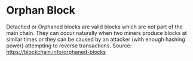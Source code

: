 # Orphan Block

Detached or Orphaned blocks are valid blocks which are not part of the main
chain. They can occur naturally when two miners produce blocks at similar
times or they can be caused by an attacker (with enough hashing power)
attempting to reverse transactions.
Source: https://blockchain.info/orphaned-blocks

